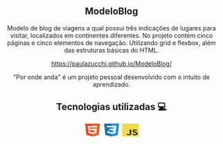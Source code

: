<h2 align="center"> ModeloBlog</h2>


<p align="center">Modelo de blog de viagens a qual possui três indicações de lugares para visitar, localizados em continentes diferentes. 
No projeto contém cinco páginas e cinco elementos de navegação. Utilizando grid e flexbox, além das estruturas básicas do HTML.</p>

<p align="center">
<a href="https://paulazucchi.github.io/ModeloBlog/">https://paulazucchi.github.io/ModeloBlog/</a>
</p>







<p align="center">"Por onde anda" é um projeto pessoal desenvolvido com o intuito de aprendizado.</p>

<h2 align="center"> Tecnologias utilizadas 💻</h2>
<div align="center" style="display: inline_block">
  <img align="center" alt="HTML" height="30" width="40" src="https://raw.githubusercontent.com/devicons/devicon/master/icons/html5/html5-original.svg">
  <img align="center" alt="CSS" height="30" width="40" src="https://raw.githubusercontent.com/devicons/devicon/master/icons/css3/css3-original.svg">
  <img align="center" alt="JS" height="30" width="40" src="https://raw.githubusercontent.com/devicons/devicon/master/icons/javascript/javascript-original.svg">
</div>
